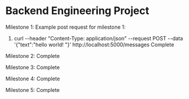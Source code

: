 # Backend Engineering Project

Milestone 1:
Example post request for milestone 1:
1. curl --header "Content-Type: application/json" --request POST --data '{"text":"hello world! "}' http://localhost:5000/messages
Complete

Milestone 2: 
Complete

Milestone 3: 
Complete

Milestone 4: 
Complete

Milestone 5: 
Complete
